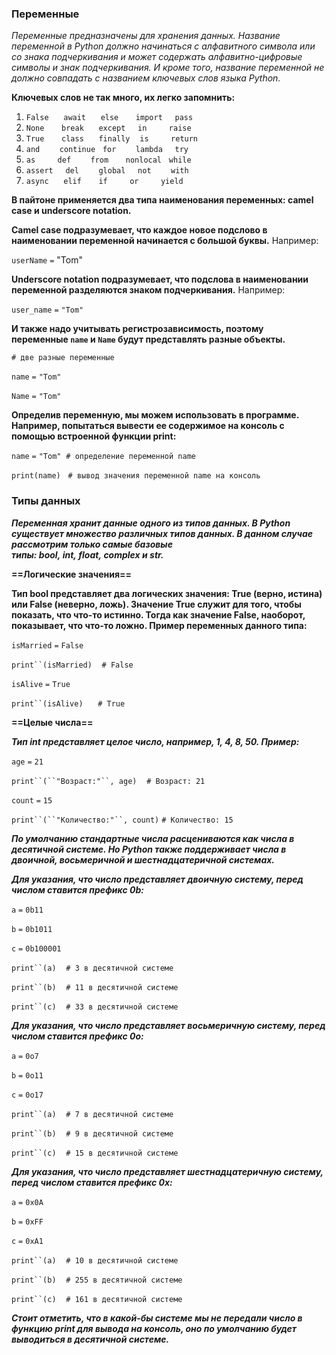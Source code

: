 ### Переменные

*Переменные предназначены для хранения данных. Название переменной в Python должно начинаться с алфавитного символа или со знака подчеркивания и может содержать алфавитно-цифровые символы и знак подчеркивания. И кроме того, название переменной не должно совпадать с названием ключевых слов языка Python.* 

**Ключевых слов не так много, их легко запомнить:**

1. `False`      `await`      `else`       `import`     `pass`
2. `None`       `break`      `except`     `in`         `raise`
3. `True`       `class`      `finally`    `is`         `return`
4. `and`        `continue`   `for`        `lambda`     `try`
5. `as`         `def`        `from`       `nonlocal`   `while`
6. `assert`     `del`        `global`     `not`        `with`
7. `async`      `elif`       `if`         `or`         `yield`


**В пайтоне применяется два типа наименования переменных: camel case и underscore notation.**


**Camel case подразумевает, что каждое новое подслово в наименовании переменной начинается с большой буквы.** Например:

 `userName` `=` "Tom"


**Underscore notation подразумевает, что подслова в наименовании переменной разделяются знаком подчеркивания.** Например:

 `user_name` `=` `"Tom"`

**И также надо учитывать регистрозависимость, поэтому переменные `name` и `Name` будут представлять разные объекты.**

`# две разные переменные`

`name` `=` `"Tom"`

`Name` `=` `"Tom"`

**Определив переменную, мы можем использовать в программе. Например, попытаться вывести ее содержимое на консоль с помощью встроенной функции print:**

`name` `=` `"Tom"`  `# определение переменной name`

`print(name)`   `# вывод значения переменной name на консоль`

### Типы данных

***Переменная хранит данные одного из типов данных. В Python существует множество различных типов данных. В данном случае рассмотрим только самые базовые типы: bool, int, float, complex и str.***

**==Логические значения==**

**Тип bool представляет два логических значения: True (верно, истина) или False (неверно, ложь). Значение True служит для того, чтобы показать, что что-то истинно. Тогда как значение False, наоборот, показывает, что что-то ложно. Пример переменных данного типа:**

`isMarried` `=` `False`

`print``(isMarried)`    `# False`

`isAlive` `=` `True`

`print``(isAlive)`      `# True`

 **==Целые числа==**

***Тип int представляет целое число, например, 1, 4, 8, 50. Пример:***

`age` `=` `21`

`print``(``"Возраст:"``, age)`    `# Возраст: 21`

`count` `=` `15`

`print``(``"Количество:"``, count)` `# Количество: 15`

***По умолчанию стандартные числа расцениваются как числа в десятичной системе. Но Python также поддерживает числа в двоичной, восьмеричной и шестнадцатеричной системах.***

***Для указания, что число представляет двоичную систему, перед числом ставится префикс 0b:***

`a` `=` `0b11`

`b` `=` `0b1011`

`c` `=` `0b100001`

`print``(a)`    `# 3 в десятичной системе`

`print``(b)`    `# 11 в десятичной системе`

`print``(c)`    `# 33 в десятичной системе`

***Для указания, что число представляет восьмеричную систему, перед числом ставится префикс 0o:***

`a` `=` `0o7`

`b` `=` `0o11`

`c` `=` `0o17`

`print``(a)`    `# 7 в десятичной системе`

`print``(b)`    `# 9 в десятичной системе`

`print``(c)`    `# 15 в десятичной системе`

***Для указания, что число представляет шестнадцатеричную систему, перед числом ставится префикс 0x:***

`a` `=` `0x0A`

`b` `=` `0xFF`

`c` `=` `0xA1`

`print``(a)`    `# 10 в десятичной системе`

`print``(b)`    `# 255 в десятичной системе`

`print``(c)`    `# 161 в десятичной системе`

***Стоит отметить, что в какой-бы системе мы не передали число в функцию print для вывода на консоль, оно по умолчанию будет выводиться в десятичной системе.***

